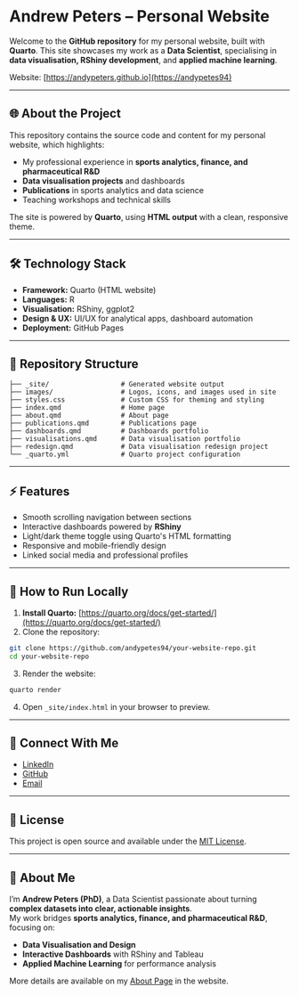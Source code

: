 # Andrew Peters – Personal Website

Welcome to the **GitHub repository** for my personal website, built with **Quarto**. This site showcases my work as a **Data Scientist**, specialising in **data visualisation, RShiny development**, and **applied machine learning**.

Website: [https://andypeters.github.io](https://andypetes94)

---

## 🌐 About the Project

This repository contains the source code and content for my personal website, which highlights:

- My professional experience in **sports analytics, finance, and pharmaceutical R&D**
- **Data visualisation projects** and dashboards
- **Publications** in sports analytics and data science
- Teaching workshops and technical skills

The site is powered by **Quarto**, using **HTML output** with a clean, responsive theme.

---

## 🛠 Technology Stack

- **Framework:** Quarto (HTML website)
- **Languages:** R
- **Visualisation:** RShiny, ggplot2
- **Design & UX:** UI/UX for analytical apps, dashboard automation
- **Deployment:** GitHub Pages

---

## 📁 Repository Structure

```
├── _site/                  # Generated website output
├── images/                 # Logos, icons, and images used in site
├── styles.css              # Custom CSS for theming and styling
├── index.qmd               # Home page
├── about.qmd               # About page
├── publications.qmd        # Publications page
├── dashboards.qmd          # Dashboards portfolio
├── visualisations.qmd      # Data visualisation portfolio
├── redesign.qmd            # Data visualisation redesign project
└── _quarto.yml             # Quarto project configuration
```

---

## ⚡ Features

- Smooth scrolling navigation between sections
- Interactive dashboards powered by **RShiny**
- Light/dark theme toggle using Quarto's HTML formatting
- Responsive and mobile-friendly design
- Linked social media and professional profiles

---

## 📌 How to Run Locally

1. **Install Quarto:** [https://quarto.org/docs/get-started/](https://quarto.org/docs/get-started/)
2. Clone the repository:

```bash
git clone https://github.com/andypetes94/your-website-repo.git
cd your-website-repo
```

3. Render the website:

```bash
quarto render
```

4. Open `_site/index.html` in your browser to preview.

---

## 🔗 Connect With Me

- [LinkedIn](https://www.linkedin.com/in/andrew-peters-phd-70b58292/)
- [GitHub](https://github.com/andypetes94)
- [Email](mailto:andrewpeters1994@gmail.com)

---

## 📝 License

This project is open source and available under the [MIT License](LICENSE).

---

## 🎯 About Me

I’m **Andrew Peters (PhD)**, a Data Scientist passionate about turning **complex datasets into clear, actionable insights**.  
My work bridges **sports analytics, finance, and pharmaceutical R&D**, focusing on:

- **Data Visualisation and Design**  
- **Interactive Dashboards** with RShiny and Tableau  
- **Applied Machine Learning** for performance analysis

More details are available on my [About Page](about.qmd) in the website.
